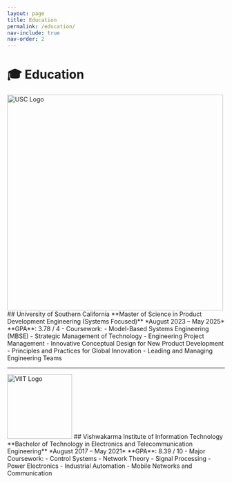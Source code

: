 ```yaml
---
layout: page
title: Education
permalink: /education/
nav-include: true
nav-order: 2
---
```


# 🎓 Education

<img src="https://anikulkarn.github.io/portfolio/assets/img/usc.png" alt="USC Logo" width="500"/>
## University of Southern California
**Master of Science in Product Development Engineering (Systems Focused)**  
*August 2023 – May 2025*  
**GPA**: 3.78 / 4  
- Coursework:
  - Model-Based Systems Engineering (MBSE)
  - Strategic Management of Technology
  - Engineering Project Management
  - Innovative Conceptual Design for New Product Development
  - Principles and Practices for Global Innovation
  - Leading and Managing Engineering Teams

---

<img src="https://anikulkarn.github.io/portfolio/assets/img/viit.png" alt="VIIT Logo" width="150"/>
## Vishwakarma Institute of Information Technology
**Bachelor of Technology in Electronics and Telecommunication Engineering**  
*August 2017 – May 2021*  
**GPA**: 8.39 / 10  
- Major Coursework:
  - Control Systems
  - Network Theory
  - Signal Processing
  - Power Electronics
  - Industrial Automation
  - Mobile Networks and Communication
